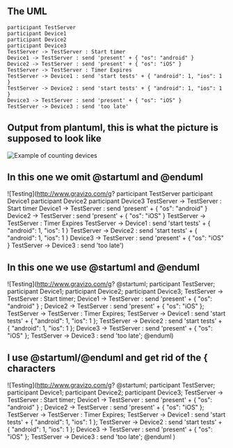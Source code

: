 
## The UML
```PlantUML
participant TestServer
participant Device1
participant Device2
participant Device3
TestServer -> TestServer : Start timer
Device1 -> TestServer : send 'present' + { "os": "android" }
Device2 -> TestServer : send 'present' + { "os": "iOS" }
TestServer -> TestServer : Timer Expires
TestServer -> Device1 : send 'start tests' + { "android": 1, "ios": 1 }
TestServer -> Device2 : send 'start tests' + { "android": 1, "ios": 1 }
Device3 -> TestServer : send 'present' + { "os": "iOS" }
TestServer -> Device3 : send 'too late'
```

## Output from plantuml, this is what the picture is supposed to look like

![Example of counting devices](http://plantuml.com/plantuml/svg/fP0n2y8m58Jt_eeZImTrQDqwEEdiqFw1qBxXWJOXUHH1_E-ccc2nHIXkuRYxxrwiTi8jMzqB6l9Ianl8PNOY7sdWbee5hLpGzjcd1hl3f1GLQWb-25y38jREF9xw3hbr51wIOuCxbF6gWj9zvmnt2eyOBbU4-LoFmH_Zcd4MJZVB8VvbJ6CJmRyF2HuVAMbSXM8RQ2zeCGEctUjxuk_-Ut6gIK4n1XSjb3y1)

## In this one we omit @startuml and @enduml
![Testing](http://www.gravizo.com/g?
participant TestServer
participant Device1
participant Device2
participant Device3
TestServer -> TestServer : Start timer
Device1 -> TestServer : send 'present' + { "os": "android" }
Device2 -> TestServer : send 'present' + { "os": "iOS" }
TestServer -> TestServer : Timer Expires
TestServer -> Device1 : send 'start tests' + { "android": 1, "ios": 1 }
TestServer -> Device2 : send 'start tests' + { "android": 1, "ios": 1 }
Device3 -> TestServer : send 'present' + { "os": "iOS" }
TestServer -> Device3 : send 'too late')

## In this one we use @startuml and @enduml
![Testing](http://www.gravizo.com/g?
@startuml;
participant TestServer;
participant Device1;
participant Device2;
participant Device3;
TestServer -> TestServer : Start timer;
Device1 -> TestServer : send 'present' + { "os": "android" } ;
Device2 -> TestServer : send 'present' + { "os": "iOS" };
TestServer -> TestServer : Timer Expires;
TestServer -> Device1 : send 'start tests' + { "android": 1, "ios": 1 };
TestServer -> Device2 : send 'start tests' + { "android": 1, "ios": 1 };
Device3 -> TestServer : send 'present' + { "os": "iOS" };
TestServer -> Device3 : send 'too late';
@enduml)

## I use @startuml/@enduml and get rid of the { characters
![Testing](http://www.gravizo.com/g?
@startuml;
participant TestServer;
participant Device1;
participant Device2;
participant Device3;
TestServer -> TestServer : Start timer;
Device1 -> TestServer : send 'present' + { "os": "android" } ;
Device2 -> TestServer : send 'present' + { "os": "iOS" };
TestServer -> TestServer : Timer Expires;
TestServer -> Device1 : send 'start tests' + { "android": 1, "ios": 1 };
TestServer -> Device2 : send 'start tests' + { "android": 1, "ios": 1 };
Device3 -> TestServer : send 'present' + { "os": "iOS" };
TestServer -> Device3 : send 'too late';
@enduml
)
